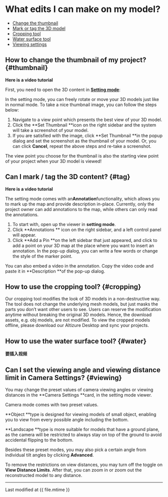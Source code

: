 # What edits I can make on my model?

* [Change the thumbnail](#thumbnail)
* [Mark or tag the 3D model](#tag)
* [Cropping tool](#cropping)
* [Water surface tool](#water)
* [Viewing settings](#viewing)

## How to change the thumbnail of my project? {#thumbnail}

**Here is a video tutorial**

First, you need to open the 3D content in [**Setting mode**](setup-page.html):

In the setting mode, you can freely rotate or move your 3D models just like in normal mode. To take a nice thumbnail image, you can follow the steps below:

1. Navigate to a view point which presents the best view of your 3D model.
2. Click the **Set Thumbnail **icon on the right sidebar and the system will take a screenshot of your model.
3. If you are satisfied with the image, click **Set Thumbnail **in the popup dialog and set the screenshot as the thumbnail of your model. Or, you can click **Cancel**, repeat the above steps and re-take a screenshot.

The view point you choose for the thumbnail is also the starting view point of your project when your 3D model is viewed!



## Can I mark / tag the 3D content? {#tag}

**Here is a video tutorial**

The setting mode comes with an**Annotation**functionality, which allows you to mark up the map and provide description in-place. Currently, only the project owner can add annotations to the map, while others can only read the annotations.

1. To start with, open up the viewer in **setting mode**.
2. Click **Annotations ** icon on the right sidebar, and a left control panel will appear.
3. Click **Add a Pin **on the left sidebar that just appeared, and click to add a point on your 3D map at the place where you want to insert an annotation. In the pop-up dialog, you can write a few words or change the style of the marker point.

You can also embed a video in the annotation. Copy the video code and paste it in **Description **of the pop-up dialog.

## How to use the cropping tool? {#cropping}

Our cropping tool modifies the look of 3D models in a non-destructive way. The tool does not change the underlying mesh models, but just masks the parts you don’t want other users to see. Users can reserve the modification anytime without breaking the original 3D models. Hence, the download assets, e.g. obj models, are not modified. To view the cropped models offline, please download our Altizure Desktop and sync your projects.



## How to use the water surface tool? {#water}

**要插入视频**

## Can I set the viewing angle and viewing distance limit in Camera Settings? {#viewing}

You may change the preset values of camera viewing angles or viewing distances in the **Camera Settings **card, in the setting mode viewer.

Camera mode comes with two preset values.

**Object **type is designed for viewing models of small object, enabling you to view from every possible angle including the bottom.

**Landscape **type is more suitable for models that have a ground plane, as the camera will be restricted to always stay on top of the ground to avoid accidental flipping to the bottom.

Besides these preset modes, you may also pick a certain angle from individual tilt angles by clicking **Advanced**.

To remove the restrictions on view distances, you may turn off the toggle on **View Distance Limits**. After that, you can zoom in or zoom out the reconstructed model to any distance.

---

Last modified at {{ file.mtime }}


